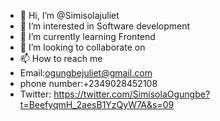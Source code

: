 - 👋 Hi, I’m @Simisolajuliet
- 👀 I’m interested in Software development
- 🌱 I’m currently learning Frontend 
- 💞️ I’m looking to collaborate on 
- 📫 How to reach me 
- Email:ogungbejuliet@gmail.com
- phone number:+2349028452108
- Twitter: 
https://twitter.com/SimisolaOgungbe?t=BeefyqmH_2aesB1YzQyW7A&s=09
<!---
Simisolajuliet/Simisolajuliet is a ✨ special ✨ repository because its `README.md` (this file) appears on your GitHub profile.
You can click the Preview link to take a look at your changes.
--->
